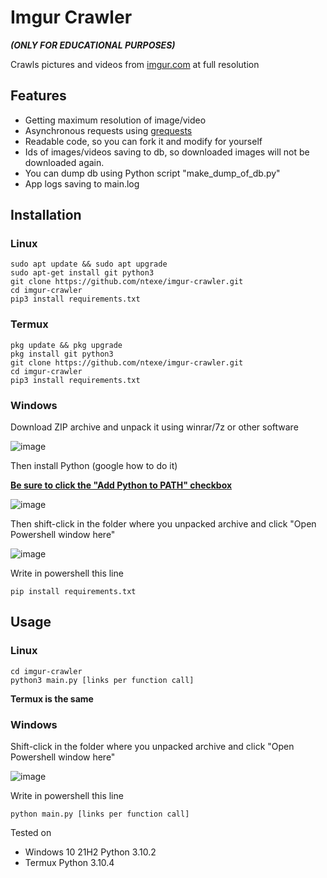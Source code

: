 # Imgur Crawler
***(ONLY FOR EDUCATIONAL PURPOSES)***

Crawls pictures and videos from [imgur.com](https://imgur.com) at full resolution

## Features
* Getting maximum resolution of image/video
* Asynchronous requests using [grequests](https://pypi.org/project/grequests/)
* Readable code, so you can fork it and modify for yourself
* Ids of images/videos saving to db, so downloaded images will not be downloaded again.
* You can dump db using Python script "make_dump_of_db.py"
* App logs saving to main.log

## Installation
### Linux
```
sudo apt update && sudo apt upgrade
sudo apt-get install git python3
git clone https://github.com/ntexe/imgur-crawler.git
cd imgur-crawler
pip3 install requirements.txt
```
### Termux
```
pkg update && pkg upgrade
pkg install git python3
git clone https://github.com/ntexe/imgur-crawler.git
cd imgur-crawler
pip3 install requirements.txt
```
### Windows
Download ZIP archive and unpack it using winrar/7z or other software

![image](https://user-images.githubusercontent.com/82678562/182241806-9df91772-2c41-4dc2-be35-49a7d0a9fffc.png)

Then install Python (google how to do it)

<ins>**Be sure to click the "Add Python to PATH" checkbox**</ins>

![image](https://miro.medium.com/max/1282/1*ecMIFT0gDLcLRD1y5q8_Tg.png)

Then shift-click in the folder where you unpacked archive and click "Open Powershell window here"

![image](https://user-images.githubusercontent.com/82678562/182243232-3d75e91f-31d2-44cb-bdbf-1f02bc2e674f.png)

Write in powershell this line
```
pip install requirements.txt
```

## Usage
### Linux
```
cd imgur-crawler
python3 main.py [links per function call]
```
**Termux is the same**
### Windows

Shift-click in the folder where you unpacked archive and click "Open Powershell window here"

![image](https://user-images.githubusercontent.com/82678562/182243232-3d75e91f-31d2-44cb-bdbf-1f02bc2e674f.png)

Write in powershell this line
```
python main.py [links per function call]
```

Tested on
* Windows 10 21H2 Python 3.10.2
* Termux Python 3.10.4
